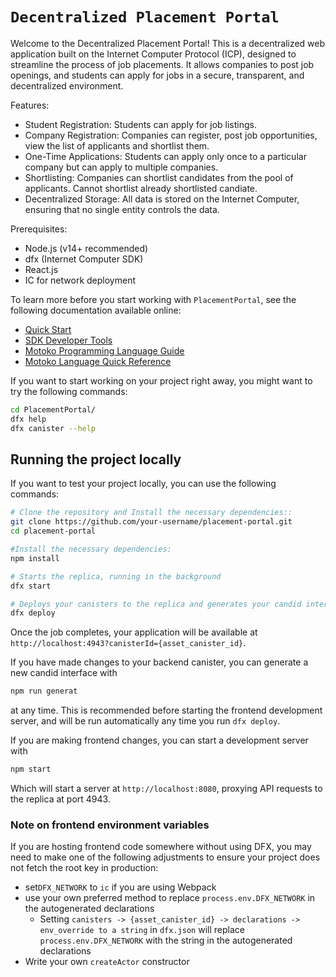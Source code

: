 # `Decentralized Placement Portal`

Welcome to the Decentralized Placement Portal! This is a decentralized web application built on the Internet Computer Protocol (ICP), designed to streamline the process of job placements. It allows companies to post job openings, and students can apply for jobs in a secure, transparent, and decentralized environment.

Features:
- Student Registration: Students can apply for job listings.
- Company Registration: Companies can register, post job opportunities, view the list of applicants and shortlist them.
-  One-Time Applications: Students can apply only once to a particular company but can apply to multiple companies.
- Shortlisting: Companies can shortlist candidates from the pool of applicants. Cannot shortlist already shortlisted candiate.
- Decentralized Storage: All data is stored on the Internet Computer, ensuring that no single entity controls the data.

Prerequisites:
- Node.js (v14+ recommended)
- dfx (Internet Computer SDK)
- React.js
- IC for network deployment

To learn more before you start working with `PlacementPortal`, see the following documentation available online:

- [Quick Start](https://internetcomputer.org/docs/current/developer-docs/setup/deploy-locally)
- [SDK Developer Tools](https://internetcomputer.org/docs/current/developer-docs/setup/install)
- [Motoko Programming Language Guide](https://internetcomputer.org/docs/current/motoko/main/motoko)
- [Motoko Language Quick Reference](https://internetcomputer.org/docs/current/motoko/main/language-manual)

If you want to start working on your project right away, you might want to try the following commands:

```bash
cd PlacementPortal/
dfx help
dfx canister --help
```

## Running the project locally

If you want to test your project locally, you can use the following commands:

```bash
# Clone the repository and Install the necessary dependencies::
git clone https://github.com/your-username/placement-portal.git
cd placement-portal

#Install the necessary dependencies:
npm install
```

```bash
# Starts the replica, running in the background
dfx start 

# Deploys your canisters to the replica and generates your candid interface
dfx deploy
```

Once the job completes, your application will be available at `http://localhost:4943?canisterId={asset_canister_id}`.

If you have made changes to your backend canister, you can generate a new candid interface with

```bash
npm run generat
```

at any time. This is recommended before starting the frontend development server, and will be run automatically any time you run `dfx deploy`.

If you are making frontend changes, you can start a development server with

```bash
npm start
```

Which will start a server at `http://localhost:8080`, proxying API requests to the replica at port 4943.

### Note on frontend environment variables

If you are hosting frontend code somewhere without using DFX, you may need to make one of the following adjustments to ensure your project does not fetch the root key in production:

- set`DFX_NETWORK` to `ic` if you are using Webpack
- use your own preferred method to replace `process.env.DFX_NETWORK` in the autogenerated declarations
  - Setting `canisters -> {asset_canister_id} -> declarations -> env_override to a string` in `dfx.json` will replace `process.env.DFX_NETWORK` with the string in the autogenerated declarations
- Write your own `createActor` constructor
